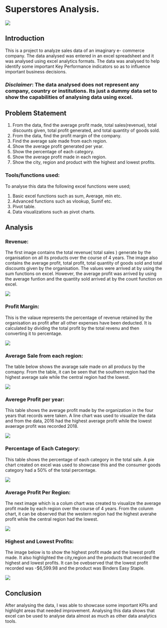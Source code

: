 # Superstores Analysis.
![](ecomm.jpg)
## Introduction
This is a project to analyze sales data of an imaginary e- commerce company. The data analysed was entered in an excel spreadsheet and it was analysed using excel analytics formats. The data was analysed to help identify some important Key Performance indicators so as to influence important business decisions.
### *Disclaimer*: The data analysed does not represent any company, country or institutions. Its just a dummy data set to show the capabilities of analysing data using excel.
## Problem Statement
1.	From the data, find the average profit made, total sales(revenue), total discounts given, total profit generated, and total quantity of goods sold.
2.	From the data, find the profit margin of the company.
3.	Find the average sale made from each region.
4.	Show the average profit generated per year.
5.	Show the percentage of each category.
6.	Show the average profit made in each region.
7.	Show the city, region and product with the highest and lowest profits.
### Tools/functions used: 
To analyse this data the following excel functions were used;
1.	Basic excel functions such as sum, Average, min etc.
2.	Advanced functions such as vlookup, Sumif etc.
3.	Pivot table.
4.	Data visualizations such as pivot charts.
## Analysis
### Revenue:
The first image contains the total revenue( total sales ) generate by the organisation on all its products over the course of 4 years. The image also contains the average profit, total profit, total quantity of goods sold and total discounts given by the organisation. The values were arrived at by using the sum functions on excel. However, the average profit was arrived by using the average funtion and the quantity sold arrived at by the count function on excel.

![](Revenue.png)
### Profit Margin:
This is the valaue represents the percentage of revenue retained by the organisation as profit after all other expenses have been deducted. It is calculated by dividing the total profit by the total revenu and then converting it to percentage.

![](Profit_margin.png)
### Average Sale from each region: 
The table below shows the avarage sale made on all producs by the comapny. From the table, it can be seen that the southern region had the highest average sale while the central region had the lowest.

![](sale_by_region.png)
### Averege Profit per year: 
This table shows the average profit made by the organization in the four years that records were taken. A line chart was used to visualize the data and from the data, 2016 had the highest average profit while the lowest avaerage profit was recorded 2018.

![](Average_profit_per_year..png)
### Percentage of Each Category: 
This table shows the percentage of each category in the total sale. A pie chart created on excel was used to showcase this and the consumer goods category had a 50% of the total percentage.

![](Percentage_per_category..png)
### Average Profit Per Region:
The next image which is a colum chart was created to visualize the average profit made by each region over the course of 4 years. From the colunm chart, it can be observed that the western region had the highest averahe profit while the central region had the lowest.

![](Average_profit_by_region..png)
### Highest and Lowest Profits:
The image below is to show the highest profit made and the lowest profit made. It also highlighted the city,region and the products that recorded the highest and lowest profits. It can be ovebserved that the lowest profit recorded was -$6,599.98 and the product was Binders Easy Staple.

![](Highest_and_lowest_profit..png)
## Conclusion
After analysing the data, I was able to showcase some important KPIs and highlight areas that needed improvement. Analysing this data shows that excel can be used to analyse data almost as much as other data analytics tools. 


